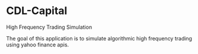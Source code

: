 # CDL-Capital
High Frequency Trading Simulation

The goal of this application is to simulate algorithmic high frequency trading using yahoo finance apis.
